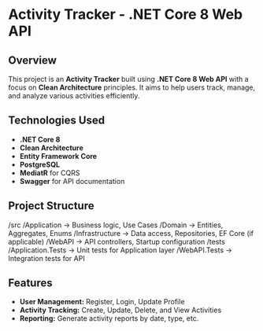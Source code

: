 # Activity Tracker - .NET Core 8 Web API

## Overview
This project is an **Activity Tracker** built using **.NET Core 8 Web API** with a focus on **Clean Architecture** principles. It aims to help users track, manage, and analyze various activities efficiently.

## Technologies Used
- **.NET Core 8**
- **Clean Architecture**
- **Entity Framework Core**
- **PostgreSQL**
- **MediatR** for CQRS
- **Swagger** for API documentation

## Project Structure
/src /Application -> Business logic, Use Cases /Domain -> Entities, Aggregates, Enums /Infrastructure -> Data access, Repositories, EF Core (if applicable) /WebAPI -> API controllers, Startup configuration /tests /Application.Tests -> Unit tests for Application layer /WebAPI.Tests -> Integration tests for API

## Features
- **User Management:** Register, Login, Update Profile
- **Activity Tracking:** Create, Update, Delete, and View Activities
- **Reporting:** Generate activity reports by date, type, etc.


